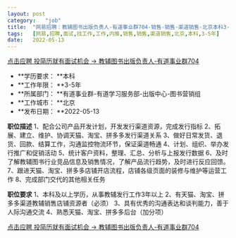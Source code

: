 ```yaml
---
layout:	post
category:	"job"
title:	"网易招聘：教辅图书出版负责人-有道事业群704-销售-销售-渠道销售-北京本科3-5年"
tags:	[网易,招聘,面试,找工作,工作,内推,销售,销售,渠道销售,北京,本科,3-5年]
date:	2022-05-13
---
```


[点击应聘 投简历就有面试机会 -> 教辅图书出版负责人-有道事业群704](http://mobile.bole.netease.com/bole/boleDetail?id=34950&employeeId=346f03c3cda5f04c&key=all)



- **学历要求： **本科
- **工作年限： **3-5年
- **所属部门： **有道事业群-有道学习服务部-出版中心-图书营销组
- **工作城市： **北京
- **发布日期： **2022-05-13



**职位描述**
1、配合公司产品开发计划，开发发行渠道资源，完成发行指标
2、拓展、建立、维护、协调天猫、淘宝、拼多多发行渠道关系
3、做好日常发货、退货、回款、结算工作，沟通监控物流环节，保证渠道畅通
4、计划、组织、举办发行推广和促销活动
5、统计客户资料，整理、汇总、分析与上报发行数据
6、及时了解教辅图书行业竞品信息及销售情况，了解产品流行趋势，及时进行反应回馈。
7、跟进天猫、淘宝、拼多多店铺开店流程，店铺各级页面的装修与维护等运营工作
8、完成部门交代的其他相关任务



**职位要求**
1、本科及以上学历，从事教辅发行工作3年以上
2、有天猫、淘宝、拼多多渠道教辅销售店铺资源者（必须）
3、具有优秀的沟通表达和谈判能力，善于人际沟通交流
4、熟悉天猫、淘宝、拼多多后台（加分项）



[点击应聘 投简历就有面试机会 -> 教辅图书出版负责人-有道事业群704](http://mobile.bole.netease.com/bole/boleDetail?id=34950&employeeId=346f03c3cda5f04c&key=all)